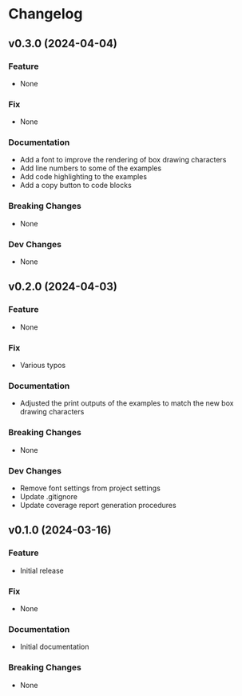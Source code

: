 # Changelog

## v0.3.0 (2024-04-04)

### Feature

- None 

### Fix

- None

### Documentation

- Add a font to improve the rendering of box drawing characters
- Add line numbers to some of the examples
- Add code highlighting to the examples
- Add a copy button to code blocks

### Breaking Changes

- None

### Dev Changes
- None


## v0.2.0 (2024-04-03)

### Feature

- None 

### Fix

- Various typos


### Documentation

- Adjusted the print outputs of the examples to match the new box drawing characters

### Breaking Changes

- None

### Dev Changes

- Remove font settings from project settings
- Update .gitignore
- Update coverage report generation procedures


## v0.1.0 (2024-03-16)

### Feature

- Initial release

### Fix

- None

### Documentation

- Initial documentation

### Breaking Changes

- None